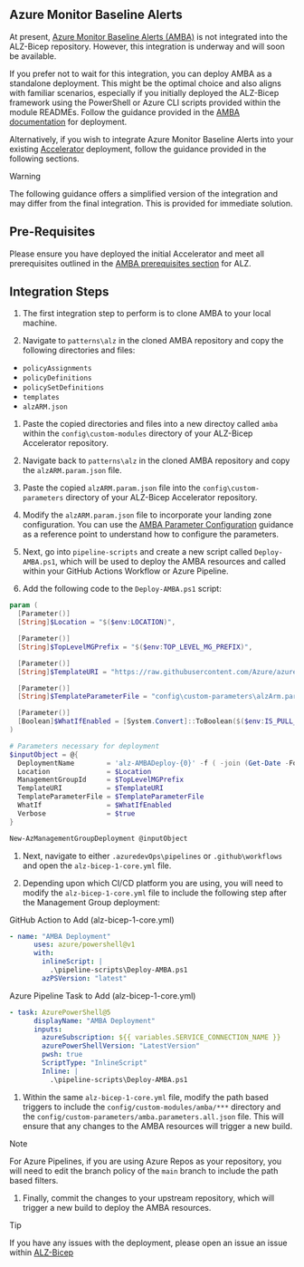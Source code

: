 <!-- markdownlint-disable -->
## Azure Monitor Baseline Alerts
<!-- markdownlint-restore -->

At present, [Azure Monitor Baseline Alerts (AMBA)](https://azure.github.io/azure-monitor-baseline-alerts/) is not integrated into the ALZ-Bicep repository. However, this integration is underway and will soon be available.

If you prefer not to wait for this integration, you can deploy AMBA as a standalone deployment. This might be the optimal choice and also aligns with familiar scenarios, especially if you initially deployed the ALZ-Bicep framework using the PowerShell or Azure CLI scripts provided within the module READMEs. Follow the guidance provided in the [AMBA documentation](https://azure.github.io/azure-monitor-baseline-alerts/patterns/alz/deploy/Introduction-to-deploying-the-ALZ-Pattern/) for deployment.

Alternatively, if you wish to integrate Azure Monitor Baseline Alerts into your existing [Accelerator](https://github.com/Azure/ALZ-Bicep/wiki/Accelerator) deployment, follow the guidance provided in the following sections.

> [!WARNING]
> The following guidance offers a simplified version of the integration and may differ from the final integration. This is provided for immediate solution.

## Pre-Requisites

Please ensure you have deployed the initial Accelerator and meet all prerequisites outlined in the [AMBA prerequisites section](https://azure.github.io/azure-monitor-baseline-alerts/patterns/alz/deploy/Introduction-to-deploying-the-ALZ-Pattern/#prerequisites) for ALZ.

## Integration Steps

1. The first integration step to perform is to clone AMBA to your local machine.

1. Navigate to `patterns\alz` in the cloned AMBA repository and copy the following directories and files:

- `policyAssignments`
- `policyDefinitions`
- `policySetDefinitions`
- `templates`
- `alzARM.json`

1. Paste the copied directories and files into a new directoy called `amba` within the `config\custom-modules` directory of your ALZ-Bicep Accelerator repository.

1. Navigate back to `patterns\alz` in the cloned AMBA repository and copy the `alzARM.param.json` file.

1. Paste the copied `alzARM.param.json` file into the `config\custom-parameters` directory of your ALZ-Bicep Accelerator repository.

1. Modify the `alzARM.param.json` file to incorporate your landing zone configuration. You can use the [AMBA Parameter Configuration](https://azure.github.io/azure-monitor-baseline-alerts/patterns/alz/deploy/Deploy-with-Azure-PowerShell/#1-parameter-configuration) guidance as a reference point to understand how to configure the parameters.

1. Next, go into `pipeline-scripts` and create a new script called `Deploy-AMBA.ps1`, which will be used to deploy the AMBA resources and called within your GitHub Actions Workflow or Azure Pipeline.

1. Add the following code to the `Deploy-AMBA.ps1` script:

```powershell
param (
  [Parameter()]
  [String]$Location = "$($env:LOCATION)",

  [Parameter()]
  [String]$TopLevelMGPrefix = "$($env:TOP_LEVEL_MG_PREFIX)",

  [Parameter()]
  [String]$TemplateURI = "https://raw.githubusercontent.com/Azure/azure-monitor-baseline-alerts/main/patterns/alz/alzArm.json",

  [Parameter()]
  [String]$TemplateParameterFile = "config\custom-parameters\alzArm.param.json",

  [Parameter()]
  [Boolean]$WhatIfEnabled = [System.Convert]::ToBoolean($($env:IS_PULL_REQUEST))
)

# Parameters necessary for deployment
$inputObject = @{
  DeploymentName        = 'alz-AMBADeploy-{0}' -f ( -join (Get-Date -Format 'yyyyMMddTHHMMssffffZ')[0..63])
  Location              = $Location
  ManagementGroupId     = $TopLevelMGPrefix
  TemplateURI           = $TemplateURI
  TemplateParameterFile = $TemplateParameterFile
  WhatIf                = $WhatIfEnabled
  Verbose               = $true
}

New-AzManagementGroupDeployment @inputObject
```

1. Next, navigate to either `.azuredevOps\pipelines` or `.github\workflows` and open the `alz-bicep-1-core.yml` file.

1. Depending upon which CI/CD platform you are using, you will need to modify the `alz-bicep-1-core.yml` file to include the following step after the Management Group deployment:

  GitHub Action to Add (alz-bicep-1-core.yml)

  ```yaml
  - name: "AMBA Deployment"
        uses: azure/powershell@v1
        with:
          inlineScript: |
            .\pipeline-scripts\Deploy-AMBA.ps1
          azPSVersion: "latest"
  ```

  Azure Pipeline Task to Add (alz-bicep-1-core.yml)

  ```yaml
  - task: AzurePowerShell@5
        displayName: "AMBA Deployment"
        inputs:
          azureSubscription: ${{ variables.SERVICE_CONNECTION_NAME }}
          azurePowerShellVersion: "LatestVersion"
          pwsh: true
          ScriptType: "InlineScript"
          Inline: |
            .\pipeline-scripts\Deploy-AMBA.ps1
  ```

1. Within the same `alz-bicep-1-core.yml` file, modify the path based triggers to include the `config/custom-modules/amba/***` directory and the `config/custom-parameters/amba.parameters.all.json` file. This will ensure that any changes to the AMBA resources will trigger a new build.

> [!NOTE]
> For Azure Pipelines, if you are using Azure Repos as your repository, you will need to edit the branch policy of the `main` branch to include the path based filters.

1. Finally, commit the changes to your upstream repository, which will trigger a new build to deploy the AMBA resources.

> [!TIP]
> If you have any issues with the deployment, please open an issue an issue within [ALZ-Bicep](https://github.com/Azure/ALZ-Bicep/issues)
